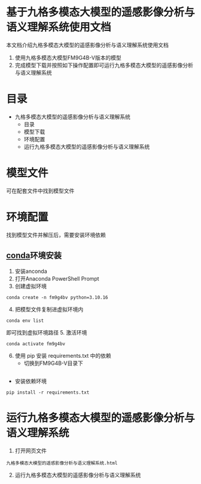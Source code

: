 # 基于九格多模态大模型的遥感影像分析与语义理解系统使用文档
本文档介绍九格多模态大模型的遥感影像分析与语义理解系统使用文档
1. 使用九格多模态大模型FM9G4B-V版本的模型
2. 完成模型下载并按照如下操作配置即可运行九格多模态大模型的遥感影像分析与语义理解系统
# 目录
- 九格多模态大模型的遥感影像分析与语义理解系统
  - 目录
  - 模型下载
  - 环境配置
  - 运行九格多模态大模型的遥感影像分析与语义理解系统
# 模型文件
可在配套文件中找到模型文件
# 环境配置
找到模型文件并解压后，需要安装环境依赖
## [conda](https://anaconda.org/anaconda/conda)环境安装
1. 安装anconda
2. 打开Anaconda PowerShell Prompt 
3. 创建虚拟环境
 ```
conda create -n fm9g4bv python=3.10.16 
```
4. 把模型文件复制进虚拟环境内
```
conda env list
```
   即可找到虚拟环境路径
5. 激活环境
```
conda activate fm9g4bv 
```
6. 使用 pip 安装 requirements.txt 中的依赖
   - 切换到FM9G4B-V目录下
```cd FM9G4B-V
```
   - 安装依赖环境
```
pip install -r requirements.txt
```
# 运行九格多模态大模型的遥感影像分析与语义理解系统
  1. 打开网页文件
```
九格多模态大模型的遥感影像分析与语义理解系统.html
```
  2. 运行九格多模态大模型的遥感影像分析与语义理解系统 
